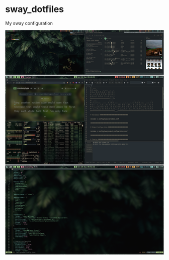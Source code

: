# sway_dotfiles
My sway configuration

![1](Screenshots/1.png)
![2](Screenshots/2.png)
![3](Screenshots/3.png)


